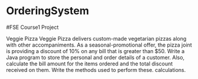 # OrderingSystem
#FSE Course1 Project

Veggie Pizza
Veggie Pizza delivers custom-made vegetarian pizzas along with other accompaniments. As a seasonal-promotional offer, the pizza joint is providing a discount of 10% on any bill that is greater than $50.
Write a Java program to store the personal and order details of a customer. Also, calculate the bill amount for the items ordered and the total discount received on them.
Write the methods used to perform these. calculations.

